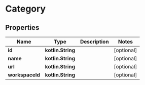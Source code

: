 
# Category

## Properties
Name | Type | Description | Notes
------------ | ------------- | ------------- | -------------
**id** | **kotlin.String** |  |  [optional]
**name** | **kotlin.String** |  |  [optional]
**url** | **kotlin.String** |  |  [optional]
**workspaceId** | **kotlin.String** |  |  [optional]




